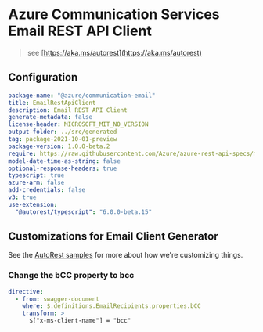 # Azure Communication Services Email REST API Client

> see [https://aka.ms/autorest](https://aka.ms/autorest)

## Configuration

```yaml
package-name: "@azure/communication-email"
title: EmailRestApiClient
description: Email REST API Client
generate-metadata: false
license-header: MICROSOFT_MIT_NO_VERSION
output-folder: ../src/generated
tag: package-2021-10-01-preview
package-version: 1.0.0-beta.2
require: https://raw.githubusercontent.com/Azure/azure-rest-api-specs/main/specification/communication/data-plane/Email/readme.md
model-date-time-as-string: false
optional-response-headers: true
typescript: true
azure-arm: false
add-credentials: false
v3: true
use-extension:
  "@autorest/typescript": "6.0.0-beta.15"
```

## Customizations for Email Client Generator

See the [AutoRest samples](https://github.com/Azure/autorest/tree/master/Samples/3b-custom-transformations)
for more about how we're customizing things.

### Change the bCC property to bcc

```yaml
directive:
  - from: swagger-document
    where: $.definitions.EmailRecipients.properties.bCC
    transform: >
      $["x-ms-client-name"] = "bcc"
```

